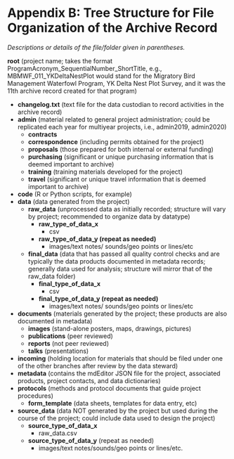 # Appendix B: Tree Structure for File Organization of the Archive Record

_Descriptions or details of the file/folder given in parentheses._ 

**root** \(project name; takes the format ProgramAcronym\_SequentialNumber\_ShortTitle, e.g., MBMWF\_011\_YKDeltaNestPlot would stand for the Migratory Bird Management Waterfowl Program, YK  Delta Nest Plot Survey, and it was the 11th archive record created for that program\)

* **changelog.txt** \(text file for the data custodian to record activities in the archive record\)
* **admin** \(material related to general project administration; could be replicated each year for multiyear projects, i.e., admin2019, admin2020\)
  * **contracts**
  * **correspondence** \(including permits obtained for the project\)
  * **proposals** \(those prepared for both internal or external   funding\)
  * **purchasing** \(significant or unique purchasing information that is deemed important to archive\)
  * **training** \(training materials developed for the project\)
  * **travel** \(significant or unique travel information that is deemed important to archive\)
* **code** \(R or Python scripts, for example\)
* **data** \(data generated from the project\)
  * **raw\_data** \(unprocessed data as initially recorded; structure will vary by project; recommended to organize data by datatype\)
    * **raw\_type\_of\_data\_x**
      * csv
    * **raw\_type\_of\_data\_y \(repeat as needed\)**
      * images/text notes/ sounds/geo points or lines/etc
  * **final\_data** \(data that has passed all quality control checks and are typically the data products documented in metadata records; generally data used for analysis; structure will mirror that of the raw\_data folder\)
    * **final\_type\_of\_data\_x**
      * csv
    * **final\_type\_of\_data\_y \(repeat as needed\)**
      * images/text notes/ sounds/geo points or lines/etc
* **documents** \(materials generated by the project; these products are also documented in metadata\)
  * **images** \(stand-alone posters, maps, drawings, pictures\)
  * **publications** \(peer reviewed\)
  * **reports** \(not peer reviewed\)
  * **talks** \(presentations\)
* **incoming** \(holding location for materials that should be filed under one of the other branches after review by the data steward\)
* **metadata** \(contains the mdEditor JSON file for the project, associated products, project contacts, and data dictionaries\)
* **protocols** \(methods and protocol documents that guide project procedures\)
  * **form\_template** \(data sheets, templates for data entry, etc\)
* **source\_data** \(data NOT generated by the project but used during the course of the project; could include data used to design the project\)
  * **source\_type\_of\_data\_x**
    * raw\_data.csv 
  * **source\_type\_of\_data\_y** \(repeat as needed\)
    * images/text notes/sounds/geo points or lines/etc. 	

			



